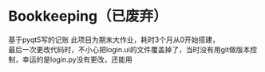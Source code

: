 # Bookkeeping（已废弃）  
基于pyqt5写的记账
此项目为期末大作业，耗时3个月从0开始搭建，  
最后一次更改代码时，不小心把login.ui的文件覆盖掉了，当时没有用git做版本控制，幸运的是login.py没有更改，还能用  
